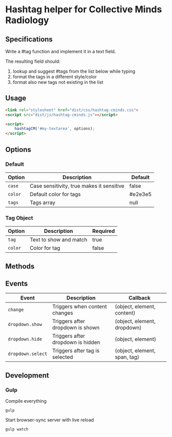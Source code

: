# Hashtag helper for Collective Minds Radiology

## Specifications

Write a #tag function and implement it in a text field.

The resulting field should:
1. lookup and suggest #tags from the list below while typing
2. format the tags in a different style/color
3. format also new tags not existing in the list

## Usage

```html
<link rel="stylesheet" href="dist/css/hashtag-cminds.css">
<script src="dist/js/hashtag-cminds.js"></script>

<script>
    hashtagCM('#my-textarea', options);
</script>
```

## Options

### Default

Option | Description | Default
--- | --- | ---
`case` | Case sensitivity, true makes it sensitive | false
`color` | Default color for tags | #e2e3e5
`tags` | Tags array | null

### Tag Object

Option | Description | Required
--- | --- | ---
`tag` | Text to show and match | true
`color` | Color for tag | false


## Methods

## Events

Event | Description | Callback
--- | --- | ---
`change` | Triggers when content changes | (object, element, content)
`dropdown.show` | Triggers after dropdown is shown | (object, element, dropdown)
`dropdown.hide` | Triggers after dropdown is hidden  | (object, element)
`dropdown.select` | Triggers after tag is selected  | (object, element, span, tag)

## Development

### Gulp

Compile everything
```console
gulp
```

Start browser-sync server with live reload
```console
gulp watch
```
